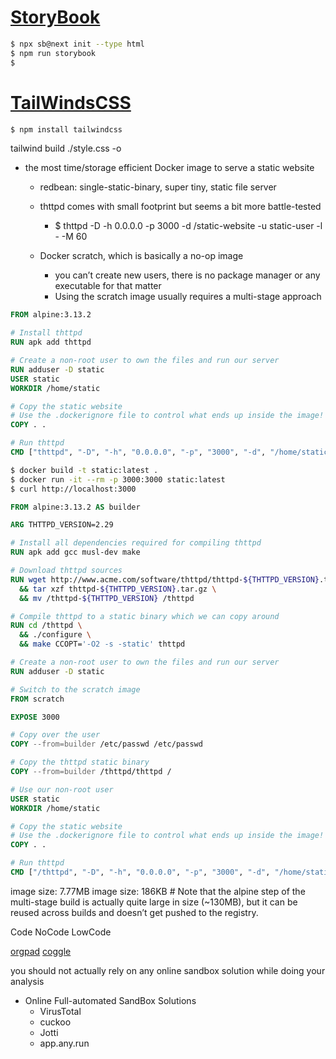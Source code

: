 [StoryBook]()
===


```bash
$ npx sb@next init --type html
$ npm run storybook
$ 
```



[TailWindsCSS]()
===

```bash
$ npm install tailwindcss
```


tailwind build ./style.css -o 






- the most time/storage efficient Docker image to serve a static website
    + redbean: single-static-binary, super tiny, static file server
    + thttpd comes with small footprint but seems a bit more battle-tested
        + $ thttpd -D -h 0.0.0.0 -p 3000 -d /static-website -u static-user -l - -M 60

    + Docker scratch, which is basically a no-op image
        - you can’t create new users, there is no package manager or any executable for that matter
        - Using the scratch image usually requires a multi-stage approach







```dockerfile
FROM alpine:3.13.2

# Install thttpd
RUN apk add thttpd

# Create a non-root user to own the files and run our server
RUN adduser -D static
USER static
WORKDIR /home/static

# Copy the static website
# Use the .dockerignore file to control what ends up inside the image!
COPY . .

# Run thttpd
CMD ["thttpd", "-D", "-h", "0.0.0.0", "-p", "3000", "-d", "/home/static", "-u", "static", "-l", "-", "-M", "60"]
```
```bash
$ docker build -t static:latest .
$ docker run -it --rm -p 3000:3000 static:latest
$ curl http://localhost:3000
```

```dockerfile
FROM alpine:3.13.2 AS builder

ARG THTTPD_VERSION=2.29

# Install all dependencies required for compiling thttpd
RUN apk add gcc musl-dev make

# Download thttpd sources
RUN wget http://www.acme.com/software/thttpd/thttpd-${THTTPD_VERSION}.tar.gz \
  && tar xzf thttpd-${THTTPD_VERSION}.tar.gz \
  && mv /thttpd-${THTTPD_VERSION} /thttpd

# Compile thttpd to a static binary which we can copy around
RUN cd /thttpd \
  && ./configure \
  && make CCOPT='-O2 -s -static' thttpd

# Create a non-root user to own the files and run our server
RUN adduser -D static

# Switch to the scratch image
FROM scratch

EXPOSE 3000

# Copy over the user
COPY --from=builder /etc/passwd /etc/passwd

# Copy the thttpd static binary
COPY --from=builder /thttpd/thttpd /

# Use our non-root user
USER static
WORKDIR /home/static

# Copy the static website
# Use the .dockerignore file to control what ends up inside the image!
COPY . .

# Run thttpd
CMD ["/thttpd", "-D", "-h", "0.0.0.0", "-p", "3000", "-d", "/home/static", "-u", "static", "-l", "-", "-M", "60"]
```
image size: 7.77MB
image size: 186KB # Note that the alpine step of the multi-stage build is actually quite large in size (~130MB), but it can be reused across builds and doesn’t get pushed to the registry.











Code
NoCode
LowCode





[orgpad](https://orgpad.com/)
[coggle](https://coggle.it/)



you should not actually rely on any online sandbox solution while doing your analysis


* Online Full-automated SandBox Solutions
  + VirusTotal
  + cuckoo
  + Jotti
  + app.any.run
